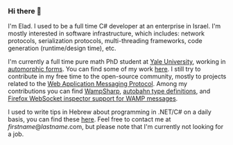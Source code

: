 ### Hi there 👋

I'm Elad. I used to be a full time C# developer at an enterprise in Israel. I'm mostly interested in software infrastructure, which includes: network protocols, serialization protocols, multi-threading frameworks, code generation (runtime/design time), etc.

I'm currently a full time pure math PhD student at [Yale University](https://math.yale.edu/), working in [automorphic forms](https://people.math.osu.edu/cogdell.1/fields-www.pdf). You can find some of my work [here](https://elad.zelingher.com/papers/). I still try to contribute in my free time to the open-source community, mostly to projects related to the [Web Application Messaging Protocol](https://wamp-proto.org/). Among my contributions you can find [WampSharp](https://wampsharp.net/), [autobahn type definitions](https://www.npmjs.com/package/@types/autobahn/), and [Firefox WebSocket inspector support for WAMP messages](https://hacks.mozilla.org/2020/02/firefox-73-is-upon-us/).

I used to write tips in Hebrew about programming in .NET/C# on a daily basis, you can find these [here](https://elad.zelingher.com/tips). Feel free to contact me at *firstname*@*lastname*.com, but please note that I'm currently not looking for a job.
<!--
**darkl/darkl** is a ✨ _special_ ✨ repository because its `README.md` (this file) appears on your GitHub profile.

Here are some ideas to get you started:

- 🔭 I’m currently working on ...
- 🌱 I’m currently learning ...
- 👯 I’m looking to collaborate on ...
- 🤔 I’m looking for help with ...
- 💬 Ask me about ...
- 📫 How to reach me: ...
- 😄 Pronouns: ...
- ⚡ Fun fact: ...
-->
